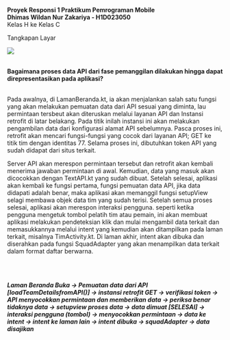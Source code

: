 <b> Proyek Responsi 1 Praktikum Pemrograman Mobile </b><br>
<b> Dhimas Wildan Nur Zakariya - H1D023050 </b><br>
Kelas H ke Kelas C

Tangkapan Layar

![](TangkapanLayar/RekamanLayar1.gif)

<br>
<b>Bagaimana proses data API dari fase pemanggilan dilakukan hingga dapat direpresentasikan pada aplikasi?</b>
<br><br>
<p>
Pada awalnya, di LamanBeranda.kt, ia akan menjalankan salah satu fungsi yang akan melakukan pemuatan data dari API sesuai yang diminta, lau permintaan tersbeut akan diteruskan melalui layanan API dan Instansi retrofit di latar belakang. Pada titik inilah instansi ini akan melakukan pengambilan data dari konfigurasi alamat API sebelumnya. Pasca proses ini, retrofit akan mencari fungsi-fungsi yang cocok dari layanan API; GET ke titik tim dengan identitas 77. Selama proses ini, dibutuhkan token API yang sudah didapat dari situs terkait. 
</p>

<p>
Server API akan merespon permintaan tersebut dan retrofit akan kembali menerima jawaban permintaan di awal. Kemudian, data yang masuk akan dicocokkan dengan TextAPI.kt yang sudah dibuat. Setelah selesai, aplikasi akan kembali ke fungsi pertama, fungsi pemuatan data API, jika data didapati adalah benar, maka aplikasi akan memanggil fungsi setupView selagi membawa objek data tim yang sudah terisi. Setelah semua proses selesai, aplikasi akan merespon interaksi pengguna. seperti ketika pengguna mengetuk tombol pelatih tim atau pemain, ini akan membuat aplikasi melakukan pendeteksian klik dan mulai mengambil data terkait dan memasukkannya melalui intent yang kemudian akan ditampilkan pada laman terkait, misalnya TimActivity.kt. Di laman akhir, intent akan dibuka dan diserahkan pada fungsi SquadAdapter yang akan menampilkan data terkait dalam format daftar berwarna.</p>
<br><br>

<b><i> Laman Beranda Buka -> Pemuatan data dari API [loadTeamDetailsfromAPI()] -> instansi retrofit GET -> verifikasi token -> API menyocokkan permintaan dan memberikan data -> periksa benar tidaknya data -> setupview proses data -> data dimuat [SELESAI] -> interaksi pengguna (tombol) -> menyocokkan permintaan -> data ke intent -> intent ke laman lain -> intent dibuka -> squadAdapter -> data disajikan </b></i>
